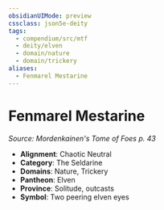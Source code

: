 ```yaml
---
obsidianUIMode: preview
cssclass: json5e-deity
tags:
  - compendium/src/mtf
  - deity/elven
  - domain/nature
  - domain/trickery
aliases:
  - Fenmarel Mestarine
---
```

# Fenmarel Mestarine
*Source: Mordenkainen's Tome of Foes p. 43* 

- **Alignment**: Chaotic Neutral
- **Category**: The Seldarine
- **Domains**: Nature, Trickery
- **Pantheon**: Elven
- **Province**: Solitude, outcasts
- **Symbol**: Two peering elven eyes